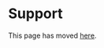 # Support

This page has moved [here](https://github.com/microsoft/AirSim/blob/master/docs/SUPPORT.md).
